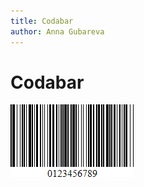 ```yaml
---
title: Codabar
author: Anna Gubareva
---
```

# Codabar

![](../../../../../images/eurd-win-bar-code-codabar.png)